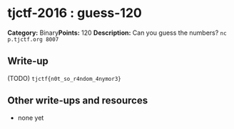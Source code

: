 # tjctf-2016 : guess-120

**Category:** Binary**Points:** 120
**Description:** Can you guess the numbers? `nc p.tjctf.org 8007`

## Write-up

(TODO)
`tjctf{n0t_so_r4ndom_4nymor3}`

## Other write-ups and resources

* none yet
